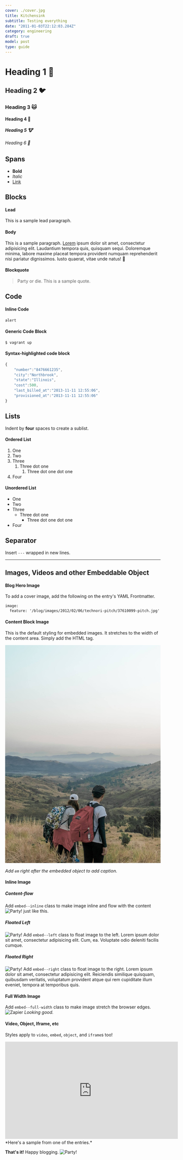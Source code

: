 ```yaml
---
cover: ./cover.jpg
title: Kitchensink
subtitle: Testing everything
date: "2011-01-03T22:12:03.284Z"
category: engineering
draft: true
model: post
type: guide
---
```


# Heading 1 🐙

## Heading 2 🐦

### Heading 3 🐱

#### Heading 4 🐷

##### Heading 5 🐮

###### Heading 6 🤖

## Spans

* **Bold**
* _Italic_
* [Link](#)

## Blocks

#### Lead

<p class="p--lead">
  This is a sample lead paragraph.
</p>

#### Body

This is a sample paragraph. [Lorem](#) ipsum dolor sit amet, consectetur adipisicing elit. Laudantium tempora quis, quisquam sequi. Doloremque minima, labore maxime placeat tempora provident numquam reprehenderit nisi pariatur dignissimos. Iusto quaerat, vitae unde natus! 🙈

#### Blockquote

> Party or die. This is a sample quote.

## Code

#### Inline Code

`alert`

#### Generic Code Block

```
$ vagrant up
```

#### Syntax-highlighted code block

```js
{
    "number":"8476661235",
    "city":"Northbrook",
    "state":"Illinois",
    "cost":500,
    "last_billed_at":"2013-11-11 12:55:06",
    "provisioned_at":"2013-11-11 12:55:06"
}
```

## Lists

Indent by **four** spaces to create a sublist.

#### Ordered List

1.  One
2.  Two
3.  Three
    1.  Three dot one
        1.  Three dot one dot one
4.  Four

#### Unordered List

* One
* Two
* Three
  * Three dot one
    * Three dot one dot one
* Four

## Separator

Insert `---` wrapped in new lines.

---

## Images, Videos and other Embeddable Object

#### Blog Hero Image

To add a cover image, add the following on the entry's YAML Frontmatter.

```
image:
  feature: '/blog/images/2012/02/06/technori-pitch/37610099-pitch.jpg'
```

#### Content Block Image

This is the default styling for embedded images. It stretches to the width of the content area. Simply add the HTML tag.

<img src="./cover.jpg" alt="Pitch" />

_Add `em` right after the embedded object to add caption._

#### Inline Image

##### Content-flow

Add `embed--inline` class to make image inline and flow with the content <img class="embed--inline" src="http://cultofthepartyparrot.com/parrots/middleparrot.gif" alt="Party!" /> just like this.

##### Floated Left

<img class="embed--left" src="http://cultofthepartyparrot.com/parrots/parrot.gif" alt="Party!" /> Add `embed--left` class to float image to the left. Lorem ipsum dolor sit amet, consectetur adipisicing elit. Cum, ea. Voluptate odio deleniti facilis cumque.

##### Floated Right

<img class="embed--right" src="http://cultofthepartyparrot.com/parrots/rightparrot.gif" alt="Party!" /> Add `embed--right` class to float image to the right. Lorem ipsum dolor sit amet, consectetur adipisicing elit. Reiciendis similique quisquam, quibusdam veritatis, voluptatum provident atque qui rem cupiditate illum eveniet, tempora at temporibus quis.

#### Full Width Image

Add `embed--full-width` class to make image stretch the browser edges.
<img class="embed--full-width" src="/blog/images/2014/zapier.png" alt="Zapier" />
_Looking good._

#### Video, Object, Iframe, etc

Styles apply to `video`, `embed`, `object`, and `iframe`s too!

<iframe width="560" height="315" src="https://www.youtube.com/embed/_xzGCRYksnU" frameborder="0" gesture="media" allow="encrypted-media" allowfullscreen></iframe>
*Here's a sample from one of the entries.*

**That's it!** Happy blogging. <img class="embed--inline" src="http://cultofthepartyparrot.com/parrots/partyparrot.gif" alt="Party!" />
